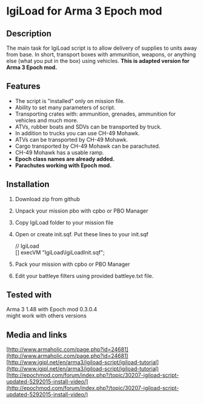# IgiLoad for Arma 3 Epoch mod #

## Description ##

The main task for IgiLoad script is to allow delivery of supplies to units away from base. In short, transport boxes with ammunition, weapons, or anything else (what you put in the box) using vehicles. **This is adapted version for Arma 3 Epoch mod.**

## Features ##

- The script is "installed" only on mission file.
- Ability to set many parameters of script.
- Transporting crates with: ammunition, grenades, ammunition for vehicles and much more.
- ATVs, rubber boats and SDVs can be transported by truck.
- In addition to trucks you can use CH-49 Mohawk.
- ATVs can be transported by CH-49 Mohawk.
- Cargo transported by CH-49 Mohawk can be parachuted.
- CH-49 Mohawk has a usable ramp.
- **Epoch class names are already added.**
- **Parachutes working with Epoch mod.**

## Installation ##

1. Download zip from github
1. Unpack your mission pbo with cpbo or PBO Manager
1. Copy IgiLoad folder to your mission file
1. Open or create init.sqf. Put these lines to your init.sqf

	// IgiLoad  
	[] execVM "IgiLoad\IgiLoadInit.sqf";
1. Pack your mission with cpbo or PBO Manager
1. Edit your battleye filters using provided battleye.txt file.


## Tested with ##
Arma 3 1.48 with Epoch mod 0.3.0.4  
might work with others versions

## Media and links ##

[http://www.armaholic.com/page.php?id=24681](http://www.armaholic.com/page.php?id=24681)  
[http://www.igipl.net/en/arma3/igiload-script/igiload-tutorial](http://www.igipl.net/en/arma3/igiload-script/igiload-tutorial)  
[http://epochmod.com/forum/index.php?/topic/30207-igiload-script-updated-5292015-install-video/](http://epochmod.com/forum/index.php?/topic/30207-igiload-script-updated-5292015-install-video/)



